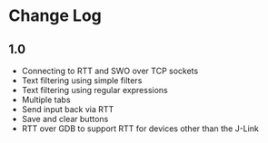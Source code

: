 # Change Log

## 1.0
- Connecting to RTT and SWO over TCP sockets
- Text filtering using simple filters
- Text filtering using regular expressions
- Multiple tabs
- Send input back via RTT
- Save and clear buttons
- RTT over GDB to support RTT for devices other than the J-Link
